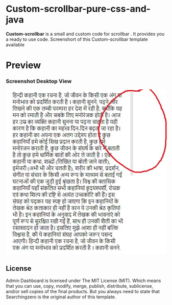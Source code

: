 # Custom-scrollbar-pure-css-and-java
**Custom-scrollbar** is a small and custom code for scrollbar . It provides you a ready to use code. Screenshort of this Custom-scrollbar template available

# Preview

### Screenshot Desktop View

![Custom-scrollbar preview](https://github.com/searchingzero/Custom-scrollbar-pure-css-and-java/blob/main/scrollbar.jpg)

## License

Admin Dashboard is licensed under The MIT License (MIT). Which means that you can use, copy, modify, merge, publish, distribute, sublicense, and/or sell copies of the final products. But you always need to state that Searchingzero is the original author of this template.
